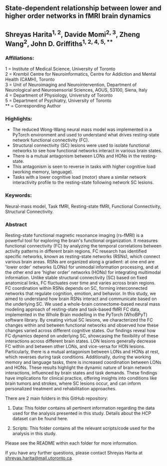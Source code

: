 ## State-dependent relationship between lower and higher order networks in fMRI brain dynamics  

## Shreyas Harita<sup>1, 2</sup>, Davide Momi<sup>2, 3</sup>, Zheng Wang<sup>2</sup>, John D. Griffiths<sup>1, 2, 4, 5, **</sup>  

### Affiliations:    

1 = Institute of Medical Science, University of Toronto    
2 = Krembil Centre for Neuroinformatics, Centre for Addiction and Mental Health (CAMH), Toronto    
3 = Unit of Neuroimaging and Neurointervention, Department of Neurological and Neurosensorial Sciences, AOUS, 53100, Siena, Italy  
4 = Department of Physiology, University of Toronto    
5 = Department of Psychiatry, University of Toronto    
** = Corresponding Author  

### Highlights:  

- The reduced Wong-Wang neural mass model was implemented in a PyTorch environment and used to understand what drives resting-state network functional connectivity (FC).   
- Structural connectivity (SC) lesions were used to isolate functional networks to see how functional networks interact in various brain states.   
- There is a mutual antagonism between LONs and HONs in the resting-state.    
- This antagonism is seen to reverse in tasks with higher cognitive load (working memory, language).  
- Tasks with a lower cognitive load (motor) share a similar network interactivity profile to the resting-state following network SC lesions.  

  

### Keywords:  

Neural-mass model, Task fMRI, Resting-state fMRI, Functional Connectivity, Structural Connectivity.

### Abstract  

Resting-state functional magnetic resonance imaging (rs-fMRI) is a powerful tool for exploring the brain's functional organization. It measures functional connectivity (FC) by analyzing the temporal correlations between activity patterns in different brain regions. FC research has identified specific networks, known as resting-state networks (RSNs), which connect various brain areas. RSNs are organized along a gradient: at one end are 'lower order' networks (LONs) for unimodal information processing, and at the other end are 'higher order' networks (HONs) for integrating multimodal information. Unlike stable structural connectivity (SC) based on fixed anatomical links, FC fluctuates over time and varies across brain regions. FC coordination within RSNs depends on SC, forming interconnected networks that regulate cognition, emotion, and behavior. In this study, we aimed to understand how brain RSNs interact and communicate based on the underlying SC. We used a whole-brain connectome-based neural mass modeling approach of resting-state and task-based fMRI FC data, implemented in the Whole Brain modelling in the PyTorch (WhoBPyT) software library. By creating virtual SC lesions, we characterized the FC changes within and between functional networks and observed how these changes varied across different cognitive states. Our findings reveal how FC dynamics depend on underlying SC, showcasing the flexibility of these interactions across different brain states. LON lesions generally decrease FC within and between other LONs, and vice-versa for HON lesions. Particularly, there is a mutual antagonism between LONs and HONs at rest, which reverses during task conditions. Additionally, during the working memory and language tasks, there is increased coordination between LONs and HONs. These results highlight the dynamic nature of brain network interactions, influenced by brain states and task demands. These findings have implications for clinical practice, offering insights into conditions like brain tumors and strokes, where SC lesions occur, and can inform personalized treatment and rehabilitation approaches.  


There are 2 main folders in this GitHub repository:  

1. Data: This folder contains all pertinent information regarding the data used for the analysis presented in this study. Details about the HCP dataset can be found here.

2. Scripts: This folder contains all the relevant scripts/code used for the analysis in this study.

Please see the README within each folder for more information.  

If you have any further questions, please contact Shreyas Harita at shreyas.harita@mail.utoronto.ca.    
